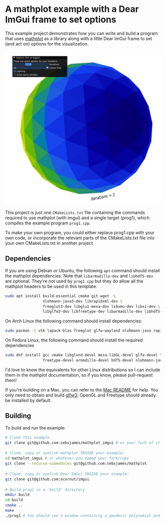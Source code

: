 # A mathplot example with a Dear ImGui frame to set options

This example project demonstrates how you can write and build a
program that uses [mathplot](https://github.com/sebsjames/mathplot) as
a library along with a little Dear ImGui frame to set (and act on) options
for the visualization.

![A screenshot of this program](https://github.com/sebsjames/mathplot_imgui/blob/main/prog1.png?raw=true)

This project is just one `CMakeLists.txt` file containing the commands
required to use mathplot (with imgui) and a single target (prog1),
which compiles the example program `prog1.cpp`.

To make your own program, you could either replace
prog1.cpp with your own code, or incorporate the relevant parts of the
CMakeLists.txt file into your own CMakeLists.txt in another project.

## Dependencies

If you are using Debian or Ubuntu, the following `apt` command should
install the mathplot dependencies. Note that `libarmadillo-dev`
and `libhdf5-dev` are optional. They're not used by `prog1.cpp` but they
do allow all the mathplot headers to be used in this template.

```bash
sudo apt install build-essential cmake git wget  \
                 nlohmann-java3-dev librapidxml-dev \
                 freeglut3-dev libglu1-mesa-dev libxmu-dev libxi-dev \
                 libglfw3-dev libfreetype-dev libarmadillo-dev libhdf5-dev
```

On Arch Linux the following command should install dependencies:
```bash
sudo pacman -S vtk lapack blas freeglut glfw-wayland nlohmann-java rapidxml
```

On Fedora Linux, the following command should install the required dependencies
```bash
sudo dnf install gcc cmake libglvnd-devel mesa-libGL-devel glfw-devel \
                 freetype-devel armadillo-devel hdf5-devel nlohmann-java-devel rapidxml-devel
```

I'd love to know the equivalents for other Linux distributions so I
can include them in the mathplot documentation, so if you know,
please pull-request them!

If you're building on a Mac, you can refer to the [Mac
README](https://github.com/sebsjames/mathplot/blob/main/README.build.mac.md#installation-dependencies-for-mac)
for help. You only need to obtain and build
[glfw3](https://github.com/sebsjames/mathplot/blob/main/README.build.mac.md#glfw3);
OpenGL and Freetype should already be installed by default.

## Building

To build and run the example:

```bash
# Clone this example
git clone git@github.com:sebsjames/mathplot_imgui # or your fork of it

# Clone, copy or symlink mathplot INSIDE your example:
cd mathplot_imgui # or whatever you named your fork/copy
git clone --recurse-submodules git@github.com:sebsjames/mathplot

# Clone, copy or symlink Dear ImGui INSIDE your example:
git clone git@github.com:ocornut/imgui

# Build prog1 in a 'build' directory
mkdir build
cd build
cmake ..
make
./prog1 # You should see a window containing a geodesic polynomial and an ImGui!
```
